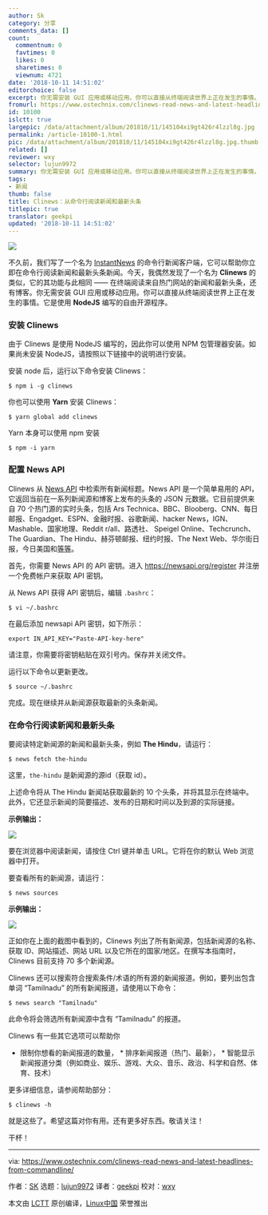 ```yaml
---
author: Sk
category: 分享
comments_data: []
count:
  commentnum: 0
  favtimes: 0
  likes: 0
  sharetimes: 0
  viewnum: 4721
date: '2018-10-11 14:51:02'
editorchoice: false
excerpt: 你无需安装 GUI 应用或移动应用。你可以直接从终端阅读世界上正在发生的事情。它是使用 NodeJS 编写的自由开源程序。
fromurl: https://www.ostechnix.com/clinews-read-news-and-latest-headlines-from-commandline/
id: 10100
islctt: true
largepic: /data/attachment/album/201810/11/145104xi9gt426r4lzzl8g.jpg
permalink: /article-10100-1.html
pic: /data/attachment/album/201810/11/145104xi9gt426r4lzzl8g.jpg.thumb.jpg
related: []
reviewer: wxy
selector: lujun9972
summary: 你无需安装 GUI 应用或移动应用。你可以直接从终端阅读世界上正在发生的事情。它是使用 NodeJS 编写的自由开源程序。
tags:
- 新闻
thumb: false
title: Clinews：从命令行阅读新闻和最新头条
titlepic: true
translator: geekpi
updated: '2018-10-11 14:51:02'
---
```


![](/data/attachment/album/201810/11/145104xi9gt426r4lzzl8g.jpg)


不久前，我们写了一个名为 [InstantNews](https://www.ostechnix.com/get-news-instantly-commandline-linux/) 的命令行新闻客户端，它可以帮助你立即在命令行阅读新闻和最新头条新闻。今天，我偶然发现了一个名为 **Clinews** 的类似，它的其功能与此相同 —— 在终端阅读来自热门网站的新闻和最新头条，还有博客。你无需安装 GUI 应用或移动应用。你可以直接从终端阅读世界上正在发生的事情。它是使用 **NodeJS** 编写的自由开源程序。


### 安装 Clinews


由于 Clinews 是使用 NodeJS 编写的，因此你可以使用 NPM 包管理器安装。如果尚未安装 NodeJS，请按照以下链接中的说明进行安装。


安装 node 后，运行以下命令安装 Clinews：



```
$ npm i -g clinews
```

你也可以使用 **Yarn** 安装 Clinews：



```
$ yarn global add clinews
```

Yarn 本身可以使用 npm 安装



```
$ npm -i yarn
```

### 配置 News API


Clinews 从 [News API](https://newsapi.org/) 中检索所有新闻标题。News API 是一个简单易用的 API，它返回当前在一系列新闻源和博客上发布的头条的 JSON 元数据。它目前提供来自 70 个热门源的实时头条，包括 Ars Technica、BBC、Blooberg、CNN、每日邮报、Engadget、ESPN、金融时报、谷歌新闻、hacker News，IGN、Mashable、国家地理、Reddit r/all、路透社、 Speigel Online、Techcrunch、The Guardian、The Hindu、赫芬顿邮报、纽约时报、The Next Web、华尔街日报，今日美国和[等等](https://newsapi.org/sources)。


首先，你需要 News API 的 API 密钥。进入 <https://newsapi.org/register> 并注册一个免费帐户来获取 API 密钥。


从 News API 获得 API 密钥后，编辑 `.bashrc`：



```
$ vi ~/.bashrc
```

在最后添加 newsapi API 密钥，如下所示：



```
export IN_API_KEY="Paste-API-key-here"
```

请注意，你需要将密钥粘贴在双引号内。保存并关闭文件。


运行以下命令以更新更改。



```
$ source ~/.bashrc
```

完成。现在继续并从新闻源获取最新的头条新闻。


### 在命令行阅读新闻和最新头条


要阅读特定新闻源的新闻和最新头条，例如 **The Hindu**，请运行：



```
$ news fetch the-hindu
```

这里，`the-hindu` 是新闻源的源id（获取 id）。


上述命令将从 The Hindu 新闻站获取最新的 10 个头条，并将其显示在终端中。此外，它还显示新闻的简要描述、发布的日期和时间以及到源的实际链接。


**示例输出：**


![](/data/attachment/album/201810/11/145105kcsg4lmzo4o4m244.png)


要在浏览器中阅读新闻，请按住 Ctrl 键并单击 URL。它将在你的默认 Web 浏览器中打开。


要查看所有的新闻源，请运行：



```
$ news sources
```

**示例输出：**


![](/data/attachment/album/201810/11/145106ozfj4aqk4fwydkaw.png)


正如你在上面的截图中看到的，Clinews 列出了所有新闻源，包括新闻源的名称、获取 ID、网站描述、网站 URL 以及它所在的国家/地区。在撰写本指南时，Clinews 目前支持 70 多个新闻源。


Clinews 还可以搜索符合搜索条件/术语的所有源的新闻报道。例如，要列出包含单词 “Tamilnadu” 的所有新闻报道，请使用以下命令：



```
$ news search "Tamilnadu"
```

此命令将会筛选所有新闻源中含有 “Tamilnadu” 的报道。


Clinews 有一些其它选项可以帮助你


* 限制你想看的新闻报道的数量， \* 排序新闻报道（热门、最新）， \* 智能显示新闻报道分类（例如商业、娱乐、游戏、大众、音乐、政治、科学和自然、体育、技术）


更多详细信息，请参阅帮助部分：



```
$ clinews -h
```

就是这些了。希望这篇对你有用。还有更多好东西。敬请关注！


干杯！




---


via: <https://www.ostechnix.com/clinews-read-news-and-latest-headlines-from-commandline/>


作者：[SK](https://www.ostechnix.com/author/sk/) 选题：[lujun9972](https://github.com/lujun9972) 译者：[geekpi](https://github.com/geekpi) 校对：[wxy](https://github.com/wxy)


本文由 [LCTT](https://github.com/LCTT/TranslateProject) 原创编译，[Linux中国](https://linux.cn/) 荣誉推出
